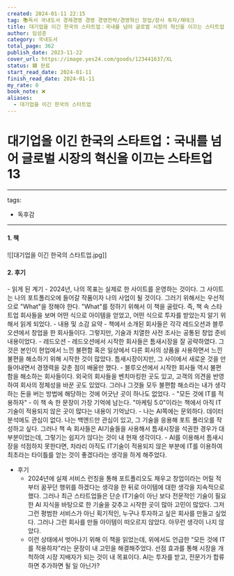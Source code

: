 ```yaml
---
created: 2024-01-11 22:15
tag: 📚독서 국내도서 경제경영 경영 경영전략/경영혁신 창업/장사 투자/재테크
title: 대기업을 이긴 한국의 스타트업：국내를 넘어 글로벌 시장의 혁신을 이끄는 스타트업 13
author: 임성준
category: 국내도서
total_page: 362
publish_date: 2023-11-22
cover_url: https://image.yes24.com/goods/123441637/XL
status: 🟩 완료
start_read_date: 2024-01-11
finish_read_date: 2024-01-11
my_rate: 0
book_note: ❌
aliases:
  - 대기업을 이긴 한국의 스타트업
---
```


# 대기업을 이긴 한국의 스타트업：국내를 넘어 글로벌 시장의 혁신을 이끄는 스타트업 13

---
tags:
  - 독후감
---
<h4>1. 책 </h4>

![[대기업을 이긴 한국의 스타트업.jpg]]


<h4>2. 후기 </h4>
- 읽게 된 계기
	- 2024년, 나의 목표는 실제로 한 사이트를 운영하는 것이다. 그 사이트는 나의 포트폴리오에 들어갈 작품이자 나의 사업이 될 것이다. 그러기 위해서는 우선적으로 "What"을 정해야 한다. "What"를 정하기 위해서 이 책을 골랐다. 즉, 책 속 스타트업 회사들을 보며 어떤 식으로 아이템을 얻었고, 어떤 식으로 투자를 받았는지 알기 위해서 읽게 되었다.
- 내용 및 소감 요약
	- 책에서 소개된 회사들은 각각 레드오션과 블루오션에서 창업을 한 회사들이다. 그렇지만, 기술과 치열한 사전 조사는 공통된 창업 준비 내용이었다. 
	- 레드오션
		- 레드오션에서 시작한 회사들은 틈새시장을 잘 공략하였다. 그것은 본인이 현업에서 느낀 불편함 혹은 일상에서 다른 회사의 상품을 사용하면서 느낀 불편을 해소하기 위해 시작한 것이 많았다. 틈새시장이지만, 그 사이에서 새로운 것을 만들어내면서 경쟁력을 갖춘 점이 배울만 했다.
		- 블루오션에서 시작한 회사들 역시 불편함을 해소하는 회사들이다. 외국의 회사들을 벤치마킹한 곳도 있고, 고객의 의견을 반영하여 회사의 정체성을 바꾼 곳도 있었다. 그러나 그것들 모두 불편함 해소라는 내가 생각하는 돈을 버는 방법에 해당하는 것에 어긋난 곳이 하나도 없었다.
		- "모든 것에 IT를 적용하자"
			- 이 책 속 한 문장이 가장 기억에 남는다. "마케팅 5.0"이라는 책에서 아직 IT기술이 적용되지 않은 곳이 많다는 내용이 기억났다. 
			- 나는 AI쪽에는 문외하다. 데이터분석에도 관심이 없다. 나는 백엔드만 관심이 있고, 그 기술을 응용해 포트 폴리오를 작성하고 싶다. 그러나 책 속 회사들은 AI기술들을 사용해서 틈새시장을 석권한 경우가 대부분이었는데, 그렇기는 쉽지가 않다는 것이 내 현재 생각이다.
			- AI를 이용해서 틈새시장을 석점하지 못한다면, 차라리 아직도 IT기술이 적용되지 않은 부분에 IT를 이용하여 최초라는 타이틀를 얻는 것이 좋겠다라는 생각을 하게 해주었다.

- 후기
	- 2024년에 실제 서비스 런칭을 통해 포트폴리오도 채우고 창업이라는 어릴 적부터 꿈꾸던 행위를 하겠다는 생각을 한 뒤로 아이템에 대한 생각을 지속적으로 했다. 그러나 최근 스타트업들은 단순 IT기술이 아닌 보다 전문적인 기술이 필요한 AI 지식을 바탕으로 한 기술을 갖추고 시작한 곳이 많아 고민이 많았다. 그저 그런 평범한 서비스가 아닌 획기적인, 누구나 투자하고 싶은 회사를 만들고 싶었다. 그러나 그런 회사를 만들 아이템이 떠오르지 않았다. 아무런 생각이 나지 않았다.
	- 이런 상태에서 벗어나기 위해 이 책을 읽었는데, 위에서도 언급한 "모든 것에 IT를 적용하자"라는 문장이 내 고민을 해결해주었다. 선점 효과를 통해 시장을 개척하여 시장 지배자가 되는 것이 내 목표이다. AI는 투자를 받고, 전문가가 합류하면 추가하면 될 일 아닌가?